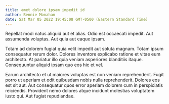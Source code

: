 ```yaml
---
title: amet dolore ipsam impedit id
author: Bennie Monahan
date: Sat Mar 05 2022 19:45:08 GMT-0500 (Eastern Standard Time)
---
```

Repellat modi natus aliquid aut et alias. Odio est occaecati impedit. Aut assumenda voluptas. Aut quia aut eaque ipsam.

 Totam ad dolorem fugiat quia velit impedit aut soluta magnam. Totam ipsum consequatur rerum dolor. Dolores inventore explicabo ratione et vitae eum architecto. At pariatur illo quia veniam asperiores blanditiis itaque. Consequuntur aliquid ipsam quo eos hic et vel.

 Earum architecto et ut maiores voluptas est non veniam reprehenderit. Fugit porro ut aperiam et odit quibusdam nobis nulla reprehenderit. Dolores eos est sit aut. Aut consequatur quos error aperiam dolorem cum in perspiciatis reiciendis. Provident nemo dolores atque incidunt molestias voluptatem iusto qui. Aut fugiat repudiandae.